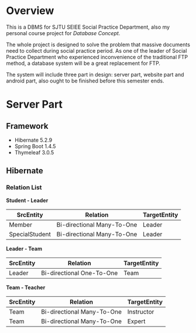 # Overview

This is a DBMS for SJTU SEIEE Social Practice Department, also my personal course project for *Database Concept*. 

The whole project is designed to solve the problem that massive documents need to collect during social practice period. As one of the leader of Social Practice Department who experienced inconvenience of the traditional FTP method, a database system will be a great replacement for FTP.

The system will include three part in design: server part, website part and android part, also ought to be finished before this semester ends.

# Server Part

## Framework

- Hibernate 5.2.9
- Spring Boot 1.4.5
- Thymeleaf 3.0.5

## Hibernate

### Relation List

**Student - Leader**

| SrcEntity      | Relation                   | TargetEntity |
| -------------- | -------------------------- | ------------ |
| Member         | Bi-directional Many-To-One | Leader       |
| SpecialStudent | Bi-directional Many-To-One | Leader       |

**Leader - Team**

| SrcEntity | Relation                  | TargetEntity |
| --------- | ------------------------- | ------------ |
| Leader    | Bi-directional One-To-One | Team         |

**Team - Teacher**

| SrcEntity | Relation                   | TargetEntity |
| --------- | -------------------------- | ------------ |
| Team      | Bi-directional Many-To-One | Instructor   |
| Team      | Bi-directional Many-To-One | Expert       |

